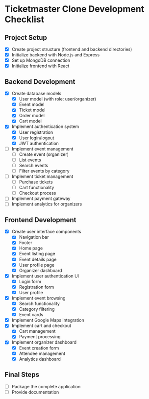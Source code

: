 # Ticketmaster Clone Development Checklist

## Project Setup
- [x] Create project structure (frontend and backend directories)
- [x] Initialize backend with Node.js and Express
- [x] Set up MongoDB connection
- [x] Initialize frontend with React

## Backend Development
- [x] Create database models
  - [x] User model (with role: user/organizer)
  - [x] Event model
  - [x] Ticket model
  - [x] Order model
  - [x] Cart model
- [x] Implement authentication system
  - [x] User registration
  - [x] User login/logout
  - [x] JWT authentication
- [ ] Implement event management
  - [ ] Create event (organizer)
  - [ ] List events
  - [ ] Search events
  - [ ] Filter events by category
- [ ] Implement ticket management
  - [ ] Purchase tickets
  - [ ] Cart functionality
  - [ ] Checkout process
- [ ] Implement payment gateway
- [ ] Implement analytics for organizers

## Frontend Development
- [x] Create user interface components
  - [x] Navigation bar
  - [x] Footer
  - [x] Home page
  - [x] Event listing page
  - [x] Event details page
  - [x] User profile page
  - [x] Organizer dashboard
- [x] Implement user authentication UI
  - [x] Login form
  - [x] Registration form
  - [x] User profile
- [x] Implement event browsing
  - [x] Search functionality
  - [x] Category filtering
  - [x] Event cards
- [x] Implement Google Maps integration
- [x] Implement cart and checkout
  - [x] Cart management
  - [x] Payment processing
- [x] Implement organizer dashboard
  - [x] Event creation form
  - [x] Attendee management
  - [x] Analytics dashboard

## Final Steps
- [ ] Package the complete application
- [ ] Provide documentation

